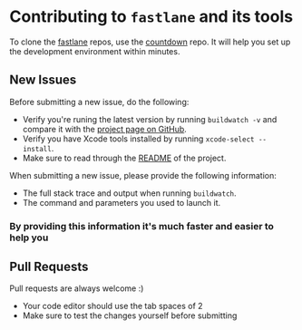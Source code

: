 # Contributing to `fastlane` and its tools

To clone the [fastlane](https://fastlane.tools) repos, use the [countdown](https://github.com/fastlane/countdown) repo. It will help you set up the development environment within minutes.

## New Issues

Before submitting a new issue, do the following:

- Verify you're runing the latest version by running `buildwatch -v` and compare it with the [project page on GitHub](https://github.com/KrauseFx/watchbuild).
- Verify you have Xcode tools installed by running `xcode-select --install`.
- Make sure to read through the [README](https://github.com/KrauseFx/watchbuild) of the project.


When submitting a new issue, please provide the following information:

- The full stack trace and output when running `buildwatch`.
- The command and parameters you used to launch it.

### By providing this information it's much faster and easier to help you


## Pull Requests

Pull requests are always welcome :) 

- Your code editor should use the tab spaces of 2
- Make sure to test the changes yourself before submitting
